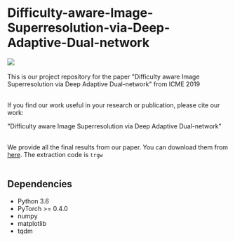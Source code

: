 # Difficulty-aware-Image-Superresolution-via-Deep-Adaptive-Dual-network
![](https://github.com/xzwlx/Difficulty-aware-Image-Superresolution-via-Deep-Adaptive-Dual-network/raw/master/ImageCache/compare.png)
<br> <br>
This is our project repository for the paper "Difficulty aware Image Superresolution via Deep Adaptive Dual-network" from ICME 2019
<br> <br>

If you find our work useful in your research or publication, please cite our work:
<br>

"Difficulty aware Image Superresolution via Deep Adaptive Dual-network"
<br> <br>

We provide all the final results from our paper. You can download them from [here](https://pan.baidu.com/s/1P9ofvV4hbE3bk36HXqV6mQ ). The extraction code is `trgw`
<br> <br>

## Dependencies
* Python 3.6
* PyTorch >= 0.4.0
* numpy
* matplotlib
* tqdm
